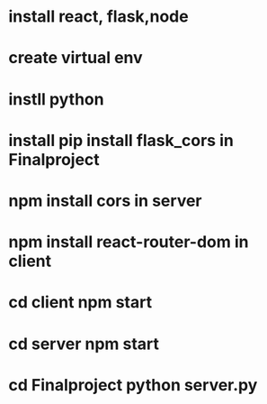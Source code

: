 # install react, flask,node
# create virtual env
# instll python
# install pip install flask_cors in Finalproject
# npm install cors  in server
# npm install react-router-dom  in client

# cd client npm start
# cd server npm start
# cd Finalproject python server.py
 

